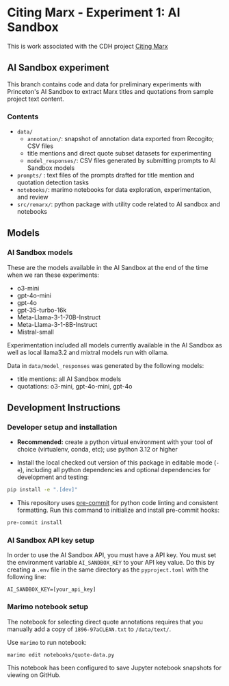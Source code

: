 # Citing Marx - Experiment 1: AI Sandbox

This is work associated with the CDH project [Citing Marx](https://cdh.princeton.edu/projects/citing-marx/)

## AI Sandbox experiment

This branch contains code and data for preliminary experiments with
Princeton's AI Sandbox to extract Marx titles and quotations from sample project text content.

### Contents

- `data/`
  - `annotation/`: snapshot of annotation data exported from Recogito; CSV files
  - title mentions and direct quote subset datasets for experimenting
  - `model_responses/`: CSV files generated by submitting prompts to AI Sandbox models
- `prompts/` : text files of the prompts drafted for title mention and quotation detection tasks
- `notebooks/`: marimo notebooks for data exploration, experimentation, and review
- `src/remarx/`: python package with utility code related to AI sandbox and notebooks


## Models

### AI Sandbox models

These are the models available in the AI Sandbox at the end of the time when
we ran these experiments:

- o3-mini
- gpt-4o-mini
- gpt-4o
- gpt-35-turbo-16k
- Meta-Llama-3-1-70B-Instruct
- Meta-Llama-3-1-8B-Instruct
- Mistral-small


Experimentation included all models currently available in the AI
Sandbox as well as local llama3.2 and mixtral models run with ollama.

Data in `data/model_responses` was generated by the following models:
- title mentions:  all AI Sandbox models
- quotations: o3-mini, gpt-4o-mini, gpt-4o

## Development Instructions

### Developer setup and installation
- **Recommended:** create a python virtual environment with your tool of choice (virtualenv, conda, etc); use python 3.12 or higher

- Install the local checked out version of this package in editable mode (`-e`), including all python dependencies and optional dependencies for development and testing:

```sh
pip install -e ".[dev]"
```

- This repository uses [pre-commit](https://pre-commit.com/) for python code linting and consistent formatting. Run this command to initialize and install pre-commit hooks:

```sh
pre-commit install
```
### AI Sandbox API key setup

In order to use the AI Sandbox API, you must have a API key. You must set the
environment variable `AI_SANDBOX_KEY` to your API key value. Do this by creating
a `.env` file in the same directory as the `pyproject.toml` with the following
line:
```
AI_SANDBOX_KEY=[your_api_key]
```

### Marimo notebook setup

The notebook for selecting direct quote annotations requires
that you manually add a copy of `1896-97aCLEAN.txt` to `/data/text/`.

Use `marimo` to run notebook:

```console
marimo edit notebooks/quote-data.py
```

This notebook has been configured to save Jupyter notebook snapshots for
viewing on GitHub.

